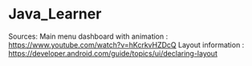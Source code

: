 # Java_Learner
Sources:
Main menu dashboard with animation : https://www.youtube.com/watch?v=hKcrkvHZDcQ
Layout information : https://developer.android.com/guide/topics/ui/declaring-layout
